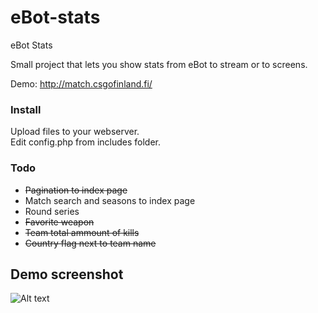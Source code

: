 # eBot-stats
eBot Stats

Small project that lets you show stats from eBot to stream or to screens.

Demo: http://match.csgofinland.fi/

### Install ###

Upload files to your webserver. <br />
Edit config.php from includes folder.

### Todo ###
* ~~Pagination to index page~~
* Match search and seasons to index page
* Round series
* ~~Favorite weapon~~
* ~~Team total ammount of kills~~
* ~~Country flag next to team name~~

<h2>Demo screenshot</h2>

![Alt text](/Screens/screen2.jpg?raw=true "Screenshot from OBS")
